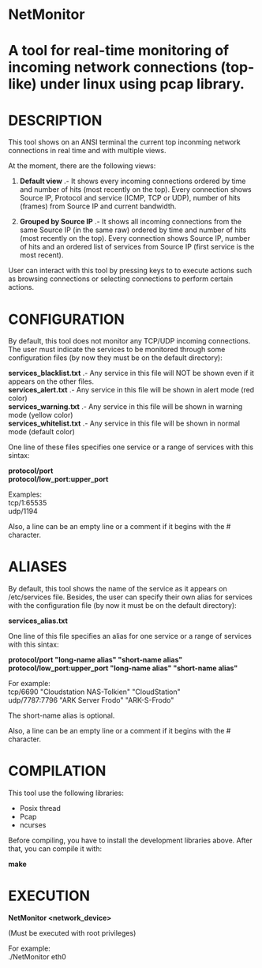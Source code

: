 # NetMonitor
A tool for real-time monitoring of incoming network connections (top-like) under linux using pcap library.
===========================================================================================================

DESCRIPTION
===========
This tool shows on an ANSI terminal the current top inconming network connections in real time and with
multiple views.

At the moment, there are the following views:

1. **Default view** .- It shows every incoming connections ordered by time and number of hits (most recently on the top). Every connection shows Source IP, Protocol and service (ICMP, TCP or UDP), number of hits (frames) from Source IP and current bandwidth.
                     
2. **Grouped by Source IP** .- It shows all incoming connections from the same Source IP (in the same raw)                        ordered by time and number of hits (most recently on the top). Every connection shows Source IP, number of hits and an ordered list of services from Source IP (first service is the most recent).
                            
User can interact with this tool by pressing keys to to execute actions such as browsing connections
or selecting connections to perform certain actions.

CONFIGURATION
=============
By default, this tool does not monitor any TCP/UDP incoming connections. The user must indicate the services
to be monitored through some configuration files (by now they must be on the default directory):

**services_blacklist.txt**   .- Any service in this file will NOT be shown even if it appears on the other files.  
**services_alert.txt** .- Any service in this file will be shown in alert mode (red color)  
**services_warning.txt** .- Any service in this file will be shown in warning mode (yellow color)  
**services_whitelist.txt** .- Any service in this file will be shown in normal mode (default color)  

One line of these files specifies one service or a range of services with this sintax:

**protocol/port  
protocol/low_port:upper_port**

Examples:  
tcp/1:65535  
udp/1194

Also, a line can be an empty line or a comment if it begins with the # character.

ALIASES
=======
By default, this tool shows the name of the service as it appears on /etc/services file. Besides, the user
can specify their own alias for services with the configuration file (by now it must be on the default directory):

**services_alias.txt**

One line of this file specifies an alias for one service or a range of services with this sintax:

**protocol/port  "long-name alias"  "short-name alias"  
protocol/low_port:upper_port  "long-name alias"  "short-name alias"**
  
For example:  
tcp/6690 "Cloudstation NAS-Tolkien" "CloudStation"  
udp/7787:7796 "ARK Server Frodo" "ARK-S-Frodo"

The short-name alias is optional.

Also, a line can be an empty line or a comment if it begins with the # character.

COMPILATION
===========
This tool use the following libraries: 
- Posix thread
- Pcap
- ncurses

Before compiling, you have to install the development libraries above. After that, you can compile it with:

**make**

EXECUTION
=========

**NetMonitor <network_device>**

(Must be executed with root privileges)

For example:  
./NetMonitor eth0

